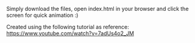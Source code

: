 Simply download the files, open index.html in your browser and click the screen for quick animation :)

Created using the following tutorial as reference:
https://www.youtube.com/watch?v=7adUs4o2_JM
